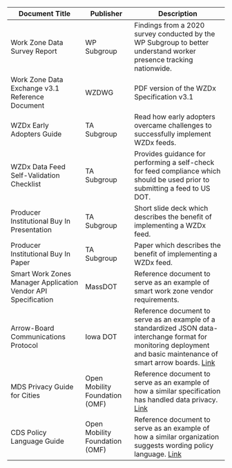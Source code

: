 | Document Title | Publisher | Description |
|----------------|-----------|-------------|
| Work Zone Data Survey Report | WP Subgroup | Findings from a 2020 survey conducted by the WP Subgroup to better understand worker presence tracking nationwide. |
| Work Zone Data Exchange v3.1 Reference Document | WZDWG | PDF version of the WZDx Specification v3.1 |
| WZDx Early Adopters Guide | TA Subgroup | Read how early adopters overcame challenges to successfully implement WZDx feeds. |
| WZDx Data Feed Self-Validation Checklist | TA Subgroup | Provides guidance for performing a self-check for feed compliance which should be used prior to submitting a feed to US DOT. |
| Producer Institutional Buy In Presentation | TA Subgroup | Short slide deck which describes the benefit of implementing a WZDx feed.  |
| Producer Institutional Buy In Paper | TA Subgroup | Paper which describes the benefit of implementing a WZDx feed.  |
| Smart Work Zones Manager Application Vendor API Specification | MassDOT | Reference document to serve as an example of smart work zone vendor requirements. |
| Arrow-Board Communications Protocol | Iowa DOT | Reference document to serve as an example of a standardized JSON data-interchange format for monitoring deployment and basic maintenance of smart arrow boards. [Link](https://iowadot.gov/erl/current/IM/content/486.12ab.pdf)|
| MDS Privacy Guide for Cities | Open Mobility Foundation (OMF) | Reference document to serve as an example of how a similar specification has handled data privacy. [Link](https://github.com/openmobilityfoundation/governance/blob/main/documents/OMF-MDS-Privacy-Guide-for-Cities.pdf)|
| CDS Policy Language Guide | Open Mobility Foundation (OMF) | Reference document to serve as an example of how a similar organization suggests wording policy language. [Link](https://github.com/openmobilityfoundation/governance/blob/main/technical/OMF-CDS-Policy-Language-Guidance.md) |
